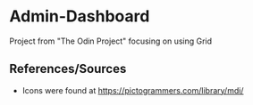# Admin-Dashboard

Project from "The Odin Project" focusing on using Grid

## References/Sources

- Icons were found at https://pictogrammers.com/library/mdi/
